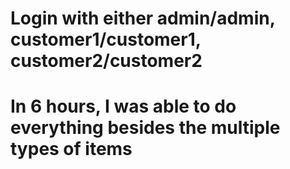 # Login with either admin/admin, customer1/customer1, customer2/customer2
# In 6 hours, I was able to do everything besides the multiple types of items
